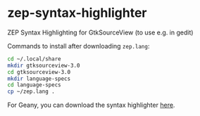 # zep-syntax-highlighter
ZEP Syntax Highlighting for GtkSourceView (to use e.g. in gedit)

Commands to install after downloading `zep.lang`: 

```bash
cd ~/.local/share
mkdir gtksourceview-3.0
cd gtksourceview-3.0
mkdir language-specs
cd language-specs
cp ~/zep.lang .
``` 

For Geany, you can download the syntax highlighter [here](http://beexy.org/zep/wiki/doku.php?id=experiment:faq#how_can_i_setup_syntax_highlig).
 
